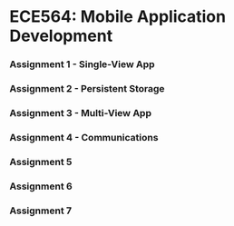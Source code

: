 # ECE564: Mobile Application Development

### Assignment 1 - Single-View App

### Assignment 2 - Persistent Storage

### Assignment 3 - Multi-View App

### Assignment 4 - Communications

### Assignment 5

### Assignment 6

### Assignment 7
